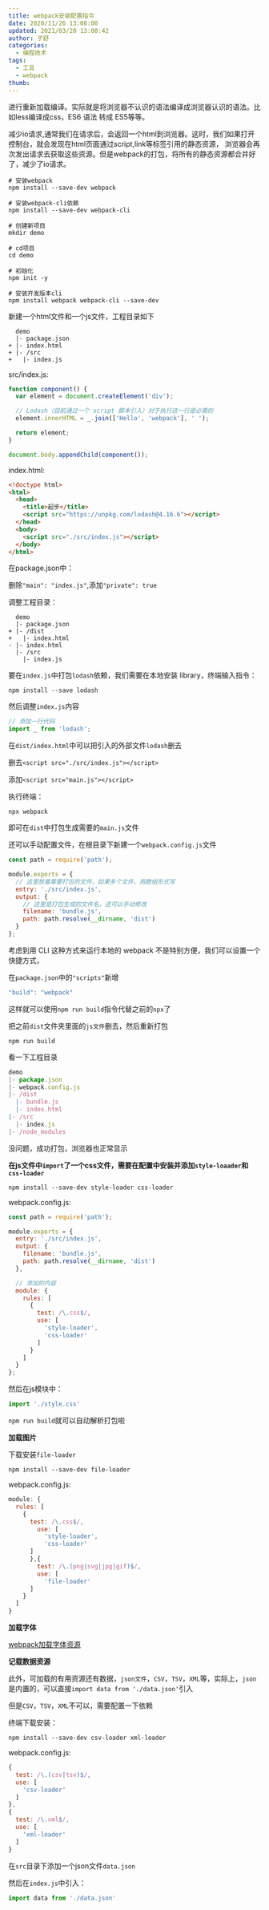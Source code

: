 ```yaml
---
title: webpack安装配置指令
date: 2020/11/26 13:08:00
updated: 2021/03/20 13:08:42
author: 子舒
categories: 
  - 编程技术
tags: 
  - 工具
  - webpack
thumb: 
---
```




进行重新加载编译。实际就是将浏览器不认识的语法编译成浏览器认识的语法。比如less编译成css，ES6 语法 转成 ES5等等。
<!-- more -->
减少io请求,通常我们在请求后，会返回一个html到浏览器。这时，我们如果打开控制台，就会发现在html页面通过script,link等标签引用的静态资源， 浏览器会再次发出请求去获取这些资源。但是webpack的打包，将所有的静态资源都合并好了，减少了io请求。



```shell shell
# 安装webpack
npm install --save-dev webpack
```

```shell shell
# 安装webpack-cli依赖
npm install --save-dev webpack-cli
```

```shell shell
# 创建新项目
mkdir demo
```

```shell shell
# cd项目
cd demo
```

```shell shell
# 初始化
npm init -y
```

```shell shell
# 安装开发版本cli
npm install webpack webpack-cli --save-dev
```

新建一个html文件和一个js文件，工程目录如下

```shell shell
  demo
  |- package.json
+ |- index.html
+ |- /src
+   |- index.js
```

src/index.js:

```js javascript
function component() {
  var element = document.createElement('div');

  // Lodash（目前通过一个 script 脚本引入）对于执行这一行是必需的
  element.innerHTML = _.join(['Hello', 'webpack'], ' ');

  return element;
}

document.body.appendChild(component());
```

index.html:
```html html
<!doctype html>
<html>
  <head>
    <title>起步</title>
    <script src="https://unpkg.com/lodash@4.16.6"></script>
  </head>
  <body>
    <script src="./src/index.js"></script>
  </body>
</html>
```

在package.json中：

删除`"main": "index.js"`,添加`"private": true`

调整工程目录：
```
  demo
  |- package.json
+ |- /dist
+   |- index.html
- |- index.html
  |- /src
    |- index.js
```

要在`index.js`中打包`lodash`依赖，我们需要在本地安装 library，终端输入指令：
```shell shell
npm install --save lodash
```

然后调整`index.js`内容

```js javascript
// 添加一行代码
import _ from 'lodash';
```

在`dist/index.html`中可以把引入的外部文件`lodash`删去

删去`<script src="./src/index.js"></script>`

添加`<script src="main.js"></script>`

执行终端：

```shell shell
npx webpack
```

即可在`dist`中打包生成需要的`main.js`文件

还可以手动配置文件，在根目录下新建一个`webpack.config.js`文件

```js javascript
const path = require('path');

module.exports = {
  // 这里放着需要打包的文件，如果多个文件，用数组形式写
  entry: './src/index.js',
  output: {
    // 这里是打包生成的文件名，还可以手动修改
    filename: 'bundle.js',
    path: path.resolve(__dirname, 'dist')
  }
};
```

考虑到用 CLI 这种方式来运行本地的 webpack 不是特别方便，我们可以设置一个快捷方式，

在`package.json`中的`"scripts"`新增

```js javascript
"build": "webpack"
```

这样就可以使用`npm run build`指令代替之前的`npx`了

把之前`dist`文件夹里面的`js文件`删去，然后重新打包

```shell shell
npm run build
```

看一下工程目录

```js
demo
|- package.json
|- webpack.config.js
|- /dist
  |- bundle.js
  |- index.html
|- /src
  |- index.js
|- /node_modules
```

没问题，成功打包，浏览器也正常显示

**在js文件中`import`了一个css文件，需要在配置中安装并添加`style-loaader`和`css-loader`**

```shell shell
npm install --save-dev style-loader css-loader
```

webpack.config.js:

```js javascript
const path = require('path');

module.exports = {
  entry: './src/index.js',
  output: {
    filename: 'bundle.js',
    path: path.resolve(__dirname, 'dist')
  },

  // 添加的内容
  module: {
    rules: [
      {
        test: /\.css$/,
        use: [
          'style-loader',
          'css-loader'
        ]
      }
    ]
  }
};
```

然后在js模块中：
```js javascript
import './style.css'
```

`npm run build`就可以自动解析打包啦

**加载图片**

下载安装`file-loader`

```shell shell
npm install --save-dev file-loader
```

webpack.config.js:

```js javascript
module: {
  rules: [
    {
      test: /\.css$/,
        use: [
          'style-loader',
          'css-loader'
      ]
      },{
        test: /\.(png|svg|jpg|gif)$/,
        use: [
          'file-loader'
      ]
    }
  ]
}
```

**加载字体**

[webpack加载字体资源](https://www.webpackjs.com/guides/asset-management/#%E5%8A%A0%E8%BD%BD%E5%AD%97%E4%BD%93)

**记载数据资源**

此外，可加载的有用资源还有数据，`json文件`，`CSV`，`TSV`，`XML`等，实际上，`json`是内置的，可以直接`import data from './data.json'`引入

但是`CSV`，`TSV`，`XML`不可以，需要配置一下依赖

终端下载安装：
```shell shell
npm install --save-dev csv-loader xml-loader
```

webpack.config.js:
```js javascript
{
  test: /\.(csv|tsv)$/,
  use: [
    'csv-loader'
  ]
},
{
  test: /\.xml$/,
  use: [
    'xml-loader'
  ]
}
```

在`src`目录下添加一个json文件`data.json`

然后在`index.js`中引入：
```js javascript
import data from './data.json'
```